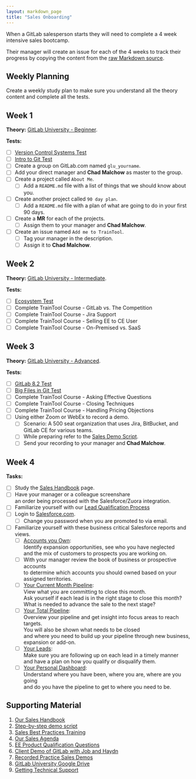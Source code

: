 ```yaml
---
layout: markdown_page
title: "Sales Onboarding"
---
```


When a GitLab salesperson starts they will need to complete a 4 week intensive sales bootcamp.

Their manager will create an issue for each of the 4 weeks to track their progress
by copying the content from the
[raw Markdown source](https://gitlab.com/gitlab-com/www-gitlab-com/raw/master/source/handbook/sales-onboarding/index.html.md).

## Weekly Planning

Create a weekly study plan to make sure you understand all the theory content
and complete all the tests.

## Week 1

**Theory:**
[GitLab University - Beginner](https://docs.gitlab.com/ce/university/#beginner).

**Tests:**

* [ ] [Version Control Systems Test](http://goo.gl/forms/8H8SNcH70T)
* [ ] [Intro to Git Test](http://goo.gl/forms/GgWF1T5Ceg)
* [ ] Create a group on GitLab.com named `glu_yourname`.
* [ ] Add your direct manager and **Chad Malchow** as master to the group.
* [ ] Create a project called `About Me`.
  * [ ] Add a `README.md` file with a list of things that we should know about you.
* [ ] Create another project called `90 day plan`.
  * [ ] Add a `README.md` file with a plan of what are going to do in your first 90 days.
* [ ] Create a **MR** for each of the projects.
  * [ ] Assign them to your manager and **Chad Malchow**.
* [ ] Create an issue named `Add me to TrainTool`.
  * [ ] Tag your manager in the description.
  * [ ] Assign it to **Chad Malchow**.

## Week 2

**Theory:**
[GitLab University - Intermediate](https://docs.gitlab.com/ce/university/#intermediate).

**Tests:**

* [ ] [Ecosystem Test](http://goo.gl/forms/5Vrf3CE0iC)
* [ ] Complete TrainTool Course - GitLab vs. The Competition
* [ ] Complete TrainTool Course - Jira Support
* [ ] Complete TrainTool Course - Selling EE to CE User
* [ ] Complete TrainTool Course - On-Premised vs. SaaS

## Week 3

**Theory:**
[GitLab University - Advanced](https://docs.gitlab.com/ce/university/#advanced).

**Tests:**

* [ ] [GitLab 8.2 Test](http://goo.gl/forms/9PnmhiNzEa)
* [ ] [Big Files in Git Test](http://goo.gl/forms/RFsNK9fKuj)
* [ ] Complete TrainTool Course - Asking Effective Questions
* [ ] Complete TrainTool Course - Closing Techniques
* [ ] Complete TrainTool Course - Handling Pricing Objections
* [ ] Using either Zoom or WebEx to record a demo.
  * [ ] Scenario: A 500 seat organization that uses Jira, BitBucket, and GitLab CE for various teams.
  * [ ] While preparing refer to the [Sales Demo Script](https://about.gitlab.com/handbook/sales/demo/).
  * [ ] Send your recording to your manager and **Chad Malchow**.

## Week 4

**Tasks:**

* [ ] Study the [Sales Handbook](https://about.gitlab.com/handbook/sales/) page.
* [ ] Have your manager or a colleague screenshare
    <br>
    an order being processed with the Salesforce/Zuora integration.
* [ ] Familiarize yourself with our
    [Lead Qualification Process](https://about.gitlab.com/handbook/marketing/demand-generation/demand-generation/#leadQual)
* [ ] Login to [Salesforce.com](http://www.salesforce.com/).
    * [ ] Change you password when you are promoted to via email.    
* [ ] Familiarize yourself with these business critical Salesforce reports and views.
  * [ ] [Accounts you Own](https://na34.salesforce.com/001?fcf=00B61000001XPLz):<br>
    Identify expansion opportunities, see who you have neglected
    <br>
    and the mix of customers to prospects you are working on.
  * [ ] With your manager review the book of business or prospective accounts
    <br>
    to determine which accounts you should owned based on your assigned territories.
  * [ ] [Your Current Month Pipeline](https://na34.salesforce.com/00O61000001uYbM):<br>
    View what you are committing to close this month.
    <br>
    Ask yourself if each lead is in the right stage to close this month?
    <br>
    What is needed to advance the sale to the next stage?
  * [ ] [Your Total Pipeline](https://na34.salesforce.com/00O61000001uYbR):<br>
    Overview your pipeline and get insight into focus areas to reach targets.
    <br>
    You will also be shown what needs to be closed
    <br>
    and where you need to build up your pipeline through new business, expansion or add-on.
  * [ ] [Your Leads](https://na34.salesforce.com/00Q?fcf=00B610000027qT9&rolodexIndex=-1&page=1):<br>
    Make sure you are following up on each lead in a timely manner
    <br>
    and have a plan on how you qualify or disqualify them.
  * [ ] [Your Personal Dashboard](https://na34.salesforce.com/01Z61000000J0gx):<br>
    Understand where you have been, where you are, where are you going
    <br>
    and do you have the pipeline to get to where you need to be.

## Supporting Material

1. [Our Sales Handbook](https://about.gitlab.com/handbook/sales/)
1. [Step-by-step demo script](https://about.gitlab.com/handbook/sales/demo/)
1. [Sales Best Practices Training](https://about.gitlab.com/handbook/sales-training/)
1. [Our Sales Agenda](https://docs.google.com/document/d/1l1ecVjKAJY67Zk28CYFiepHAFzvMNu9yDUYVSQmlTmU/edit)
1. [EE Product Qualification Questions](https://about.gitlab.com/handbook/EE-Product-Qualification-Questions/)
1. [Client Demo of GitLab with Job and Haydn](https://gitlabmeetings.webex.com/gitlabmeetings/ldr.php?RCID=ae7b72c61347030e8aa75328ed4b8660)
1. [Recorded Practice Sales Demos](https://drive.google.com/drive/u/0/folders/0B_XVovPbWgADM1M3VUg1ZVJ0UjQ)
1. [GitLab University Google Drive](https://drive.google.com/drive/u/0/folders/0B41DBToSSIG_NlNFLUEwQ2JHSVk)
1. [Getting Technical Support](https://about.gitlab.com/handbook/support/#internal)
